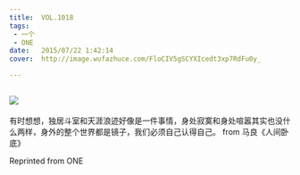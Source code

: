 ```yaml
---
title:	VOL.1018
tags:
 - 一个
 - ONE
date:	2015/07/22 1:42:14
cover:	http://image.wufazhuce.com/FloCIV5gSCYXIcedt3xp7RdFu0y_

---
```

![](http://image.wufazhuce.com/FloCIV5gSCYXIcedt3xp7RdFu0y_)
---

有时想想，独居斗室和天涯浪迹好像是一件事情，身处寂寞和身处喧嚣其实也没什么两样，身外的整个世界都是镜子，我们必须自己认得自己。 from 马良《人间卧底》
 
Reprinted from ONE

